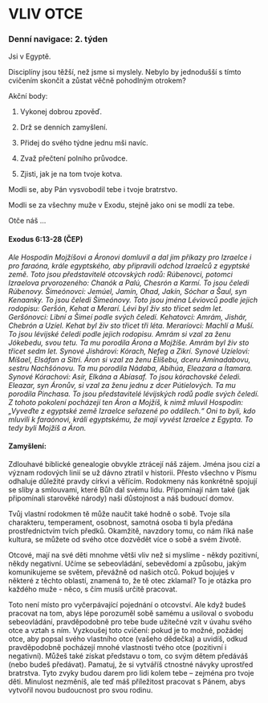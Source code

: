 # VLIV OTCE

### Denní navigace: 2. týden

Jsi v Egyptě.

Disciplíny jsou těžší, než jsme si myslely. Nebylo by jednodušší s tímto cvičením skončit a zůstat věčně pohodlným otrokem?

Akční body:
1. Vykonej dobrou zpověď.

2. Drž se denních zamyšlení.

3. Přidej do svého týdne jednu mši navíc.

4. Zvaž přečtení polního průvodce.

5. Zjisti, jak je na tom tvoje kotva.

Modli se, aby Pán vysvobodil tebe i tvoje bratrstvo.

Modli se za všechny muže v Exodu, stejně jako oni se modlí za tebe.

Otče náš …


#### Exodus 6:13-28 (ČEP)
*Ale Hospodin Mojžíšovi a Áronovi domluvil a dal jim příkazy pro Izraelce i pro faraóna, krále egyptského, aby připravili odchod Izraelců z egyptské země. Toto jsou představitelé otcovských rodů: Rúbenovci, potomci Izraelova prvorozeného: Chanók a Palú, Chesrón a Karmí. To jsou čeledi Rúbenovy. Šimeónovci: Jemúel, Jamín, Ohad, Jakín, Sóchar a Šaul, syn Kenaanky. To jsou čeledi Šimeónovy. Toto jsou jména Léviovců podle jejich rodopisu: Geršón, Kehat a Merarí. Lévi byl živ sto třicet sedm let. Geršónovci: Libní a Šimeí podle svých čeledí. Kehatovci: Amrám, Jishár, Chebrón a Uzíel. Kehat byl živ sto třicet tři léta. Meraríovci: Machlí a Muší. To jsou lévijské čeledi podle jejich rodopisu. Amrám si vzal za ženu Jókebedu, svou tetu. Ta mu porodila Árona a Mojžíše. Amrám byl živ sto třicet sedm let. Synové Jishárovi: Kórach, Nefeg a Zikrí. Synové Uzíelovi: Míšael, Elsáfan a Sitrí. Áron si vzal za ženu Elíšebu, dceru Amínadabovu, sestru Nachšónovu. Ta mu porodila Nádaba, Abíhúa, Eleazara a Ítamara. Synové Kórachovi: Asír, Elkána a Abíasaf. To jsou kórachovské čeledi. Eleazar, syn Áronův, si vzal za ženu jednu z dcer Pútíelových. Ta mu porodila Pinchasa. To jsou představitelé lévijských rodů podle svých čeledí. Z tohoto pokolení pocházejí ten Áron a Mojžíš, k nimž mluvil Hospodin: „Vyveďte z egyptské země Izraelce seřazené po oddílech.“ Oni to byli, kdo mluvili k faraónovi, králi egyptskému, že mají vyvést Izraelce z Egypta. To tedy byli Mojžíš a Áron.*

#### Zamyšlení:
Zdlouhavé biblické genealogie obvykle ztrácejí náš zájem. Jména jsou cizí a význam rodových linií se už dávno ztratil v historii. Přesto všechno v Písmu odhaluje důležité pravdy církvi a věřícím. Rodokmeny nás konkrétně spojují se sliby a smlouvami, které Bůh dal svému lidu. Připomínají nám také (jak připomínali starověké národy) naši důstojnost a náš budoucí domov.

Tvůj vlastní rodokmen tě může naučit také hodně o sobě. Tvoje síla charakteru, temperament, osobnost, samotná osoba ti byla předána prostřednictvím tvích předků. Okamžitě, navzdory tomu, co nám říká naše kultura, se můžete od svého otce dozvědět více o sobě a svém životě.

Otcové, mají na své děti mnohme větši vliv než si myslíme - někdy pozitivní, někdy negativní. Učíme se sebeovládání, sebevědomí a způsobu, jakým komunikujeme se světem, převážně od našich otců. Pokud bojuješ v některé z těchto oblastí, znamená to, že tě otec zklamal? To je otázka pro každého muže - něco, s čím musíš určitě pracovat.

Toto není místo pro vyčerpávající pojednání o otcovství. Ale když budeš pracovat na tom, abys lépe porozuměl sobě samému a usiloval o svobodu sebeovládání, pravděpodobně pro tebe bude užitečné vzít v úvahu svého otce a vztah s ním. Vyzkoušej toto cvičení: pokud je to možné, požádej otce, aby popsal svého vlastního otce (vašeho dědečka) a uvidíš, odkud pravděpodobně pocházejí mnohé vlastnosti tvého otce (pozitivní i negativní). Můžeš také získat představu o tom, co svým dětem předáváš (nebo budeš předávat). Pamatuj, že si vytváříš ctnostné návyky uprostřed bratrstva. Tyto zvyky budou darem pro lidi kolem tebe – zejména pro tvoje děti. Minulost nezměníš, ale teď máš příležitost pracovat s Pánem, abys vytvořil novou budoucnost pro svou rodinu.
